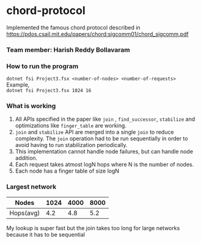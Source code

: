 # chord-protocol

Implemented the famous chord protocol described in https://pdos.csail.mit.edu/papers/chord:sigcomm01/chord_sigcomm.pdf

### Team member: Harish Reddy Bollavaram

### How to run the program

`dotnet fsi Project3.fsx <number-of-nodes> <number-of-requests>`  
Example,  
`dotnet fsi Project3.fsx 1024 16`

### What is working

1. All APIs specified in the paper like `join` , `find_successor`, `stabilize` and optimizations like `finger_table` are working.
2. `join` and `stabilize` API are merged into a single `join` to reduce complexity. The `join` operation had to be run sequentially in order to avoid having to run stabilization periodically.
3. This implementation cannot handle node failures, but can handle node addition.
4. Each request takes atmost logN hops where N is the number of nodes.
5. Each node has a finger table of size logN

### Largest network

| Nodes     | 1024 | 4000 | 8000 |
| --------- | ---- | ---- | ---- |
| Hops(avg) | 4.2  | 4.8  | 5.2  |

My lookup is super fast but the join takes too long for large networks because it has to be sequential